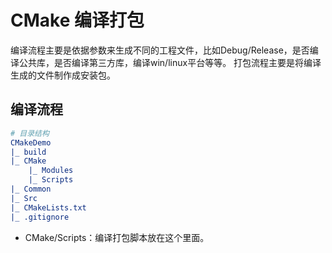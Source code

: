 # CMake 编译打包

编译流程主要是依据参数来生成不同的工程文件，比如Debug/Release，是否编译公共库，是否编译第三方库，编译win/linux平台等等。
打包流程主要是将编译生成的文件制作成安装包。

## 编译流程
```CMake
# 目录结构
CMakeDemo
|_ build
|_ CMake
    |_ Modules
    |_ Scripts
|_ Common
|_ Src
|_ CMakeLists.txt
|_ .gitignore
```

* CMake/Scripts：编译打包脚本放在这个里面。
